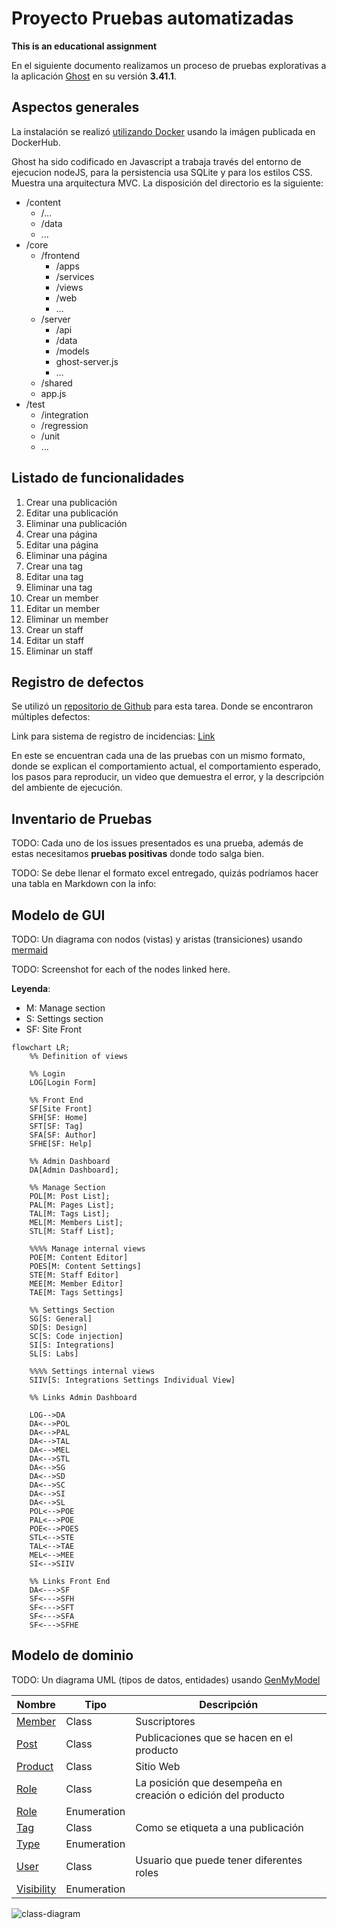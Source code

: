 # Proyecto Pruebas automatizadas

**This is an educational assignment**

En el siguiente documento realizamos un proceso de pruebas explorativas a la aplicación [Ghost](https://github.com/TryGhost/Ghost) en su versión **3.41.1**.

## Aspectos generales

La instalación se realizó [utilizando Docker](https://github.com/muniter/TSDC_GHOST/blob/master/build/docker-compose.yaml) usando la imágen publicada en DockerHub.

Ghost ha sido codificado en Javascript a trabaja través del entorno de ejecucion nodeJS, para la persistencia usa SQLite y para los estilos CSS. Muestra una arquitectura MVC. La disposición del directorio es la siguiente:

* /content
    * /...
    * /data
    * ...
* /core
    * /frontend
        * /apps
        * /services
        * /views
        * /web
        * ...
    * /server
        * /api
        * /data
        * /models
        * ghost-server.js
        * ...
    * /shared
    * app.js
* /test
   * /integration
   * /regression
   * /unit
   * ...

## Listado de funcionalidades

1. Crear una publicación
2. Editar una publicación
3. Eliminar una publicación
4. Crear una página
5. Editar una página
6. Eliminar una página
7. Crear una tag
8. Editar una tag
9. Eliminar una tag
10. Crear un member
11. Editar un member
12. Eliminar un member
13. Crear un staff
14. Editar un staff
15. Eliminar un staff

## Registro de defectos

Se utilizó un [repositorio de Github](https://github.com/muniter/TSDC_GHOST/issues) para esta tarea. Donde se encontraron múltiples defectos:

Link para sistema de registro de incidencias: [Link](https://github.com/muniter/TSDC_GHOST/issues)

En este se encuentran cada una de las pruebas con un mismo formato, donde se explican el comportamiento actual, el comportamiento esperado, los pasos para reproducir, un video que demuestra el error, y la descripción del ambiente de ejecución.

## Inventario de Pruebas

TODO: Cada uno de los issues presentados es una prueba, además de estas necesitamos **pruebas positivas** donde todo salga bien.

TODO: Se debe llenar el formato excel entregado, quizás podríamos hacer una tabla en Markdown con la info:

## Modelo de GUI

TODO: Un diagrama con nodos (vistas) y aristas (transiciones) usando [mermaid](https://mermaid-js.github.io/mermaid/#/flowchart?id=node-shapes)

TODO: Screenshot for each of the nodes linked here.

**Leyenda**:
  * M: Manage section
  * S: Settings section
  * SF: Site Front

```mermaid
flowchart LR;
    %% Definition of views

    %% Login
    LOG[Login Form]

    %% Front End
    SF[Site Front]
    SFH[SF: Home]
    SFT[SF: Tag]
    SFA[SF: Author]
    SFHE[SF: Help]

    %% Admin Dashboard
    DA[Admin Dashboard];

    %% Manage Section
    POL[M: Post List];
    PAL[M: Pages List];
    TAL[M: Tags List];
    MEL[M: Members List];
    STL[M: Staff List];

    %%%% Manage internal views
    POE[M: Content Editor]
    POES[M: Content Settings]
    STE[M: Staff Editor]
    MEE[M: Member Editor]
    TAE[M: Tags Settings]

    %% Settings Section
    SG[S: General]
    SD[S: Design]
    SC[S: Code injection]
    SI[S: Integrations]
    SL[S: Labs]

    %%%% Settings internal views
    SIIV[S: Integrations Settings Individual View]

    %% Links Admin Dashboard

    LOG-->DA
    DA<-->POL
    DA<-->PAL
    DA<-->TAL
    DA<-->MEL
    DA<-->STL
    DA<-->SG
    DA<-->SD
    DA<-->SC
    DA<-->SI
    DA<-->SL
    POL<-->POE
    PAL<-->POE
    POE<-->POES
    STL<-->STE
    TAL<-->TAE
    MEL<-->MEE
    SI<-->SIIV

    %% Links Front End
    DA<--->SF
    SF<--->SFH
    SF<--->SFT
    SF<--->SFA
    SF<--->SFHE
```

## Modelo de dominio
TODO: Un diagrama UML (tipos de datos, entidades) usando [GenMyModel](https://app.genmymodel.com/api/dictionary/projects/_w-AGELHSEeyVi7WGkDHboQ)

| Nombre                                                                                                           | Tipo        | Descripción                                                  |
| ---------------------------------------------------------------------------------------------------------------- | ----------- | ------------------------------------------------------------ |
| [Member](https://app.genmymodel.com/api/dictionary/projects/_w-AGELHSEeyVi7WGkDHboQ/_ycdxYJQAEDqrStFtVYmCyw)     | Class       | Suscriptores                                                 |
| [Post](https://app.genmymodel.com/api/dictionary/projects/_w-AGELHSEeyVi7WGkDHboQ/_ycYR0JQAEDqrStFtVYmCyw)       | Class       | Publicaciones que se hacen en el producto                    |
| [Product](https://app.genmymodel.com/api/dictionary/projects/_w-AGELHSEeyVi7WGkDHboQ/_yce_gZQAEDqrStFtVYmCyw)    | Class       | Sitio Web                                                    |
| [Role](https://app.genmymodel.com/api/dictionary/projects/_w-AGELHSEeyVi7WGkDHboQ/_ycOg0JQAEDqrStFtVYmCyw)       | Class       | La posición que desempeña en creación o edición del producto |
| [Role](https://app.genmymodel.com/api/dictionary/projects/_w-AGELHSEeyVi7WGkDHboQ/_ycSLMJQAEDqrStFtVYmCyw)       | Enumeration |                                                              |
| [Tag](https://app.genmymodel.com/api/dictionary/projects/_w-AGELHSEeyVi7WGkDHboQ/_ycbVIJQAEDqrStFtVYmCyw)        | Class       | Como se etiqueta a una publicación                           |
| [Type](https://app.genmymodel.com/api/dictionary/projects/_w-AGELHSEeyVi7WGkDHboQ/_yccjQpQAEDqrStFtVYmCyw)       | Enumeration |                                                              |
| [User](https://app.genmymodel.com/api/dictionary/projects/_w-AGELHSEeyVi7WGkDHboQ/_ycUncZQAEDqrStFtVYmCyw)       | Class       | Usuario que puede tener diferentes roles                     |
| [Visibility](https://app.genmymodel.com/api/dictionary/projects/_w-AGELHSEeyVi7WGkDHboQ/_ycUAYZQAEDqrStFtVYmCyw) | Enumeration |

![class-diagram](https://user-images.githubusercontent.com/98656582/161302247-a96ff079-8aca-4526-b1f5-3b4680b5ac61.svg)

